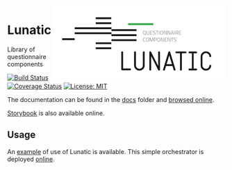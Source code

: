 <img align="right" src="docs/img/lunatic-logo.png" alt="Lunatic logo"/>

# Lunatic

Library of questionnaire components

[![Build Status](https://travis-ci.org/InseeFr/Lunatic.svg?branch=master)](https://travis-ci.org/InseeFr/Lunatic)
[![Coverage Status](https://coveralls.io/repos/github/InseeFr/Lunatic/badge.svg?branch=master)](https://coveralls.io/github/InseeFr/Lunatic?branch=master)
[![License: MIT](https://img.shields.io/badge/License-MIT-blue.svg)](https://opensource.org/licenses/MIT)

The documentation can be found in the [docs](https://github.com/InseeFr/Lunatic/tree/master/docs) folder and [browsed online](https://inseefr.github.io/Lunatic).

[Storybook](https://inseefr.github.io/Lunatic/storybook) is also available online.

## Usage

An [example](https://github.com/InseeFr/Lunatic/tree/master/example) of use of Lunatic is available. This simple orchestrator is deployed [online](https://inseefr.github.io/Lunatic/example).
